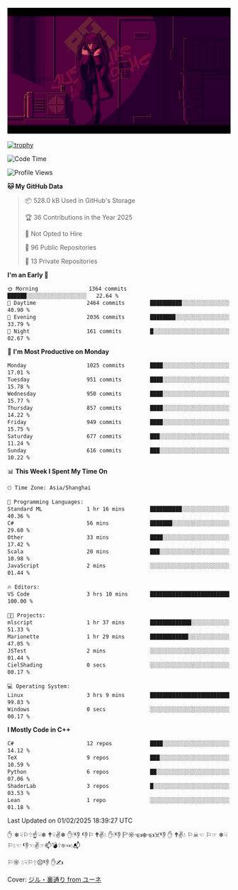 ![](imgs/main.png)

[![trophy](https://github-profile-trophy.vercel.app/?username=NeilKleistGao&theme=dracula)](https://github.com/ryo-ma/github-profile-trophy)

<!--START_SECTION:waka-->
![Code Time](http://img.shields.io/badge/Code%20Time-1%2C598%20hrs%2051%20mins-blue)

![Profile Views](http://img.shields.io/badge/Profile%20Views-0-blue)

**🐱 My GitHub Data** 

> 📦 528.0 kB Used in GitHub's Storage 
 > 
> 🏆 36 Contributions in the Year 2025
 > 
> 🚫 Not Opted to Hire
 > 
> 📜 96 Public Repositories 
 > 
> 🔑 13 Private Repositories 
 > 
**I'm an Early 🐤** 

```text
🌞 Morning                1364 commits        ██████░░░░░░░░░░░░░░░░░░░   22.64 % 
🌆 Daytime                2464 commits        ██████████░░░░░░░░░░░░░░░   40.90 % 
🌃 Evening                2036 commits        ████████░░░░░░░░░░░░░░░░░   33.79 % 
🌙 Night                  161 commits         █░░░░░░░░░░░░░░░░░░░░░░░░   02.67 % 
```
📅 **I'm Most Productive on Monday** 

```text
Monday                   1025 commits        ████░░░░░░░░░░░░░░░░░░░░░   17.01 % 
Tuesday                  951 commits         ████░░░░░░░░░░░░░░░░░░░░░   15.78 % 
Wednesday                950 commits         ████░░░░░░░░░░░░░░░░░░░░░   15.77 % 
Thursday                 857 commits         ████░░░░░░░░░░░░░░░░░░░░░   14.22 % 
Friday                   949 commits         ████░░░░░░░░░░░░░░░░░░░░░   15.75 % 
Saturday                 677 commits         ███░░░░░░░░░░░░░░░░░░░░░░   11.24 % 
Sunday                   616 commits         ███░░░░░░░░░░░░░░░░░░░░░░   10.22 % 
```


📊 **This Week I Spent My Time On** 

```text
🕑︎ Time Zone: Asia/Shanghai

💬 Programming Languages: 
Standard ML              1 hr 16 mins        ██████████░░░░░░░░░░░░░░░   40.36 % 
C#                       56 mins             ███████░░░░░░░░░░░░░░░░░░   29.60 % 
Other                    33 mins             ████░░░░░░░░░░░░░░░░░░░░░   17.42 % 
Scala                    20 mins             ███░░░░░░░░░░░░░░░░░░░░░░   10.98 % 
JavaScript               2 mins              ░░░░░░░░░░░░░░░░░░░░░░░░░   01.44 % 

🔥 Editors: 
VS Code                  3 hrs 10 mins       █████████████████████████   100.00 % 

🐱‍💻 Projects: 
mlscript                 1 hr 37 mins        █████████████░░░░░░░░░░░░   51.33 % 
Marionette               1 hr 29 mins        ████████████░░░░░░░░░░░░░   47.05 % 
JSTest                   2 mins              ░░░░░░░░░░░░░░░░░░░░░░░░░   01.44 % 
CielShading              0 secs              ░░░░░░░░░░░░░░░░░░░░░░░░░   00.17 % 

💻 Operating System: 
Linux                    3 hrs 9 mins        █████████████████████████   99.83 % 
Windows                  0 secs              ░░░░░░░░░░░░░░░░░░░░░░░░░   00.17 % 
```

**I Mostly Code in C++** 

```text
C#                       12 repos            ████░░░░░░░░░░░░░░░░░░░░░   14.12 % 
TeX                      9 repos             ███░░░░░░░░░░░░░░░░░░░░░░   10.59 % 
Python                   6 repos             ██░░░░░░░░░░░░░░░░░░░░░░░   07.06 % 
ShaderLab                3 repos             █░░░░░░░░░░░░░░░░░░░░░░░░   03.53 % 
Lean                     1 repo              ░░░░░░░░░░░░░░░░░░░░░░░░░   01.18 % 
```




 Last Updated on 01/02/2025 18:39:27 UTC
<!--END_SECTION:waka-->

✋ ❄☟⚐🕆☝☟❄ 🕈☟✌❄ ✋🕯👎 👎⚐ 🕈✌💧 ✋🕯👎 🏱☼☜❄☜☠👎 ✋ 🕈✌💧 ⚐☠☜ ⚐☞ ❄☟⚐💧☜ 👎☜✌☞📫💣🕆❄☜💧📬

⚐☼ 💧☟⚐🕆☹👎 ✋✍

Cover: [ジル・裏通り from ユーネ](https://www.pixiv.net/artworks/62127066)
